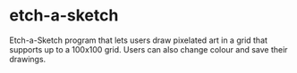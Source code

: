 # etch-a-sketch
Etch-a-Sketch program that lets users draw pixelated art in a grid that 
supports up to a 100x100 grid. Users can also change colour and save 
their drawings.